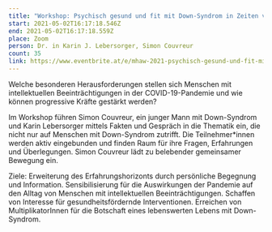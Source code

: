 ```yaml
---
title: "Workshop: Psychisch gesund und fit mit Down-Syndrom in Zeiten von Corona!"
start: 2021-05-02T16:17:18.546Z
end: 2021-05-02T16:17:18.559Z
place: Zoom
person: Dr. in Karin J. Lebersorger, Simon Couvreur
count: 35
link: https://www.eventbrite.at/e/mhaw-2021-psychisch-gesund-und-fit-mit-down-syndrom-in-zeiten-von-corona-tickets-153141174375?utm-medium=discovery&utm-campaign=social&utm-content=attendeeshare&aff=escb&utm-source=cp&utm-term=listing
---
```

Welche besonderen Herausforderungen stellen sich Menschen mit intellektuellen Beeinträchtigungen in der COVID-19-Pandemie und wie können progressive Kräfte gestärkt werden?



Im Workshop führen Simon Couvreur, ein junger Mann mit Down-Syndrom und Karin Lebersorger mittels Fakten und Gespräch in die Thematik ein, die nicht nur auf Menschen mit Down-Syndrom zutrifft. Die Teilnehmer*innen werden aktiv eingebunden und finden Raum für ihre Fragen, Erfahrungen und Überlegungen. Simon Couvreur lädt zu belebender gemeinsamer Bewegung ein. 

Ziele: Erweiterung des Erfahrungshorizonts durch persönliche Begegnung und Information. Sensibilisierung für die Auswirkungen der Pandemie auf den Alltag von Menschen mit intellektuellen Beeinträchtigungen. Schaffen von Interesse für gesundheitsfördernde Interventionen. Erreichen von MultiplikatorInnen für die Botschaft eines lebenswerten Lebens mit Down-Syndrom.